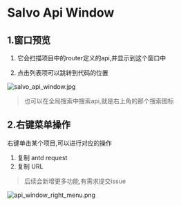 # Salvo Api Window


## 1.窗口预览

1. 它会扫描项目中的router定义的api,并显示到这个窗口中

2. 点击列表项可以跳转到代码的位置

![salvo_api_window.jpg](salvo_api_window.jpg)


> 也可以在全局搜索中搜索api,就是右上角的那个搜索图标

## 2.右键菜单操作

右键单击某个项目,可以进行对应的操作

1. 复制 antd request
2. 复制 URL

> 后续会新增更多功能,有需求提交issue

![api_window_right_menu.png](api_window_right_menu.png)